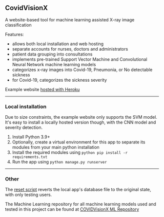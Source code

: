 ## CovidVisionX

A website-based tool for machine learning assisted X-ray image classification

Features:
- allows both local installation and web hosting
- separate accounts for nurses, doctors and administrators
- patient data grouping into consultations
- implements pre-trained Support Vector Machine and Convolutional Neural Network machine learning models
- categorizes x-ray images into Covid-19, Pneumonia, or No detectable sickness
- for Covid-19, categorizes the sickness severity

Example website [hosted with Heroku](https://covidvisionx.herokuapp.com)

---

### Local installation

Due to size constraints, the example website only supports the SVM model. It's easy to install a locally hosted version though, with the CNN model and severity detection.

1. Install Python 3.9+
2. Optionally, create a virtual environment for this app to separate its modules from your main python installation
3. Install the required modules using `python pip install -r requirements.txt`
4. Run the app using `python manage.py runserver`

---

### Other

The [reset script](/reset_database.py) reverts the local app's database file to the original state, with only testing users.

The Machine Learning repository for all machine learning models used and tested in this project can be found at [COVIDVisionX ML Repository](https://github.com/nazkl/COVIDVisionX_ML)
